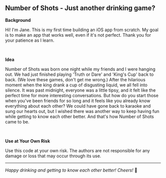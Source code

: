 ## Number of Shots - Just another drinking game?

**Background**

Hi! I'm Jane. This is my first time building an iOS app from scratch. My goal is to make an app that works well, even if it's not perfect. Thank you for your patience as I learn.

<br />

**Idea**

Number of Shots was born one night while my friends and I were hanging out. We had just finished playing 'Truth or Dare' and 'King's Cup' back to back. (We love these games, don't get me wrong.) After the hilarious moment when the king drank a cup of disgusting liquid, we all fell into silence. It was past midnight, everyone was a little tipsy, and it felt like the perfect time for more interesting conversations. But how do you start those when you've been friends for so long and it feels like you already know everything about each other? We could have gone back to karaoke and sung our hearts out, but I wished there was another way to keep having fun while getting to know each other better. And that's how Number of Shots came to be.

<br />


**Use at Your Own Risk**

Use this code at your own risk. The authors are not responsible for any damage or loss that may occur through its use.

---

_Happy drinking and getting to know each other better! Cheers!_ 🥂


